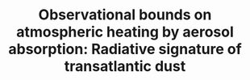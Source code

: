 ---
title: "Observational bounds on atmospheric heating by aerosol absorption: Radiative signature of transatlantic dust"
authors: "Davidi, A., I. Koren, A. Kostinsky, Y. Lehahn"
journal: "Geophysical Research Letters"
volume: "39"
pages: "L04803"
year: 2012
doi: "10.1029/2011GL050358"
url: "https://doi.org/10.1029/2011GL050358"
pdf: true
openAccess: false
abstract: ""
keywords: ["aerosol absorption", "atmospheric heating", "transatlantic dust", "radiative forcing"]
featured: false
---